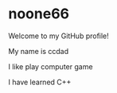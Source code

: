 # noone66
Welcome to my GitHub profile!  

My name is ccdad 

I like play computer game 

I have learned C++
